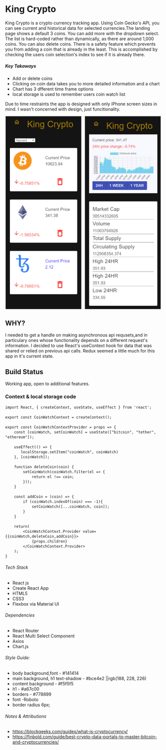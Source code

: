 # King Crypto
King Crypto is a crypto currency tracking app. Using Coin Gecko's API, you can see current and historical data for selected currencies.The landing page shows a default 3 coins. You can add more with the dropdown select. The list is hard-coded rather than dynamically, as there are around 1,000 coins. You can also delete coins. There is a safety feature which prevents you from adding a coin that is already in the least. This is accomplished by checking the users coin selection's index to see if it is already there.
##### Key Takaways
- Add or delete coins
- Clicking on coin data takes you to more detailed information and a chart
- Chart has 3 dfferent time frame options
- local storage is used to remember users coin watch list

Due to time restraints the app is designed with only iPhone screen sizes in mind. I wasn't concerned with design, just funcitionality.

![app-example](https://github.com/JWNicholson/king-crypto/blob/master/assets/King_Crypto-screenshots-md.png?raw=true)

## WHY?
I needed to get a handle on making asynchronous api requsets,and in particulary ones whose functionality depends on a different request's information. I decided to use React's useContext hook for data that was shared or relied on previous api calls. Redux seemed a little much for this app in it's current state.

## Build Status
Working app, open to additional features. 

### Context & local storage code
```
import React, { createContext, useState, useEffect } from 'react';

export const CoinWatchContext = createContext();

export const CoinWatchContextProvider = props => {
    const [coinWatch, setCoinWatch] = useState(["bitcoin", "tether", "ethereum"]);

    useEffect(() => {
       localStorage.setItem("coinWatch", coinWatch)
    }, [coinWatch]);

    function deleteCoin(coin) {
        setCoinWatch(coinWatch.filter(el => {
            return el !== coin;
        }));
    }

    const addCoin = (coin) => {
        if (coinWatch.indexOf(coin) === -1){
            setCoinWatch([...coinWatch, coin]);
        }
    }

    return(
        <CoinWatchContext.Provider value={{coinWatch,deleteCoin,addCoin}}>
            {props.children}
        </CoinWatchContext.Provider>
    );
}
  ```

###### Tech Stack
- React js 
- Create React App
- HTML5
- CSS3
- Flexbox via Material UI

###### Dependencies
- React Router
- React Multi Select Component
- Axios
- Chart.js

###### Style Guide:
- body background,font -  #141414
- main background, h1 text-shadow - #bce4e2 ||rgb(188, 228, 226)
- content background - #f5f5f5
- h1 - #a67c00
- borders - #778899
- font -Roboto
- border radius 6px;

###### Notes & Attributions
- https://blockgeeks.com/guides/what-is-cryptocurrency/
- https://finbold.com/guide/best-crypto-data-portals-to-master-bitcoin-and-cryptocurrencies/
